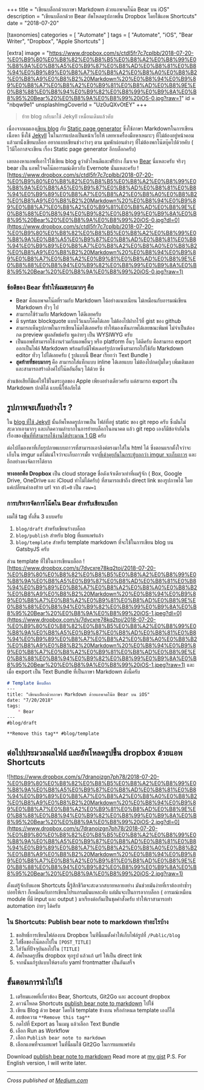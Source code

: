 +++
title = "เขียนบล็อกด้วยภาษา Markdown ด้วยแอพจดโน๊ต Bear บน iOS"
description = "เขียนบล็อกด้วย Bear อัพโหลดรูปภาพขึ้น Dropbox โดยใช้แอพ Shortcuts"
date = "2018-07-20"

[taxonomies]
categories = [ "Automate" ]
tags = [
  "Automate",
  "iOS",
  "Bear Writer",
  "Dropbox",
  "Apple Shortcuts"
]

[extra]
image = "https://www.dropbox.com/s/ctdl5fr7c7cplbb/2018-07-20-%E0%B9%80%E0%B8%82%E0%B8%B5%E0%B8%A2%E0%B8%99%E0%B8%9A%E0%B8%A5%E0%B9%87%E0%B8%AD%E0%B8%81%E0%B8%94%E0%B9%89%E0%B8%A7%E0%B8%A2%E0%B8%A0%E0%B8%B2%E0%B8%A9%E0%B8%B2%20Markdown%20%E0%B8%94%E0%B9%89%E0%B8%A7%E0%B8%A2%E0%B9%81%E0%B8%AD%E0%B8%9E%E0%B8%88%E0%B8%94%E0%B9%82%E0%B8%99%E0%B9%8A%E0%B8%95%20Bear%20%E0%B8%9A%E0%B8%99%20iOS-0.jpg?raw=1"
id = "nbqw9e1"
unsplashImgCoverId = "Uz0uQXvOtEY"
+++

> ย้าย blog กลับมาใช้ Jekyll เหมือนเดิมแล้วคับ

เนื่องจากผมเอง[เขียน blog](http://mildronize.github.io) กับ [Static page generator](https://www.staticgen.com) ซึ่งใช้ภาษา Markdownในการเขียนเนื้อหา ซึ่งใช้ [Jekyll](https://jekyllrb.com) ในในการแปลงเป็นหน้าเว็บให้ เลยหาเครื่องมือหาเหมาะๆ ที่ไม่ต้องอยู่หน้าคอม แล้วมานั่งเขียนบล็อก อยากแบบเขียนช่วงว่างๆ ตาม มุมพักผ่อนต่างๆ ที่ไม่ต้องพกโน๊ตบุ๊คไปด้วยคับ ( ไว้มีโอกาสจะเขียน เรื่อง Static page generator อีกบล็อกครับ)

เลยลองหาแอพที่เอาไว้ใช้เขียน blog ดูว่าตัวไหนดีและฟรีบ้าง ก็มาเจอ [Bear](http://www.bear-writer.com) นี่แหละครับ จริงๆ bear เป็น แอพไว้จดโน๊ตอารมณ์เดียวกับ Evernote นั่นแหละครับ
![https://www.dropbox.com/s/ctdl5fr7c7cplbb/2018-07-20-%E0%B9%80%E0%B8%82%E0%B8%B5%E0%B8%A2%E0%B8%99%E0%B8%9A%E0%B8%A5%E0%B9%87%E0%B8%AD%E0%B8%81%E0%B8%94%E0%B9%89%E0%B8%A7%E0%B8%A2%E0%B8%A0%E0%B8%B2%E0%B8%A9%E0%B8%B2%20Markdown%20%E0%B8%94%E0%B9%89%E0%B8%A7%E0%B8%A2%E0%B9%81%E0%B8%AD%E0%B8%9E%E0%B8%88%E0%B8%94%E0%B9%82%E0%B8%99%E0%B9%8A%E0%B8%95%20Bear%20%E0%B8%9A%E0%B8%99%20iOS-0.jpg?dl=0](https://www.dropbox.com/s/ctdl5fr7c7cplbb/2018-07-20-%E0%B9%80%E0%B8%82%E0%B8%B5%E0%B8%A2%E0%B8%99%E0%B8%9A%E0%B8%A5%E0%B9%87%E0%B8%AD%E0%B8%81%E0%B8%94%E0%B9%89%E0%B8%A7%E0%B8%A2%E0%B8%A0%E0%B8%B2%E0%B8%A9%E0%B8%B2%20Markdown%20%E0%B8%94%E0%B9%89%E0%B8%A7%E0%B8%A2%E0%B9%81%E0%B8%AD%E0%B8%9E%E0%B8%88%E0%B8%94%E0%B9%82%E0%B8%99%E0%B9%8A%E0%B8%95%20Bear%20%E0%B8%9A%E0%B8%99%20iOS-0.jpg?raw=1)


### ข้อดีของ Bear ที่ทำให้ผมชอบมากๆ คือ
* Bear คือแอพจดโน๊ตที่รวมกับ Markdown ได้อย่างแนบเนียน ไม่เหมือนกับอารมณ์เขียน Markdown ทั่วๆ ไป
* สามารถใช้ร่วมกับ Markdown ได้ดีเลยครับ
* มี syntax blockquote แบบไว้แนบโค๊ดได้เลย ไม่ต้องไปฝากไว้ที่ gist ของ github
* สามารถเห็นรูปภาพในการเขียนโน๊ตได้เลยครับ ทำให้มองเห็นภาพได้เลยขณะพิมพ์ ไม่จำเป็นต้องกด preview ดูผลลัพธ์ครับ พูดง่ายๆ เป็น WYSIWYG ครับ
* เป็นแอพที่สามารถใช้งานร่วมกับแอพอื่นๆ หรือ platform อื่นๆ ได้ดีครับ คือสามารถ export ออกเป็นไฟล์ Markdown พร้อมกับมีโฟลเดอร์รูปภาพซึ่งสามารถไปใช้กับ Markdown editor ทั่วๆ ไปได้เลยครับ ( รูปแบบนี้ Bear เรียกว่า Text Bundle )
* **สุดท้ายที่ชอบมากๆ** คือ สามารถใส่แท็กแบบ inline ได้เลยแบบ ไม่ต้องไปกดปุ่มใดๆ เพิ่มเติมเลย และสามารถสร้างลิงค์ไปโน๊ตอันอื่นๆ ได้ด้วย ซึ่ง

ส่วนข้อเสียก็มีแค่ให้ใช้ในตระกูลของ Apple เพียงอย่างเดียวครับ แต่สามารถ export เป็น Markdown ปกติได้ แบบนี้ให้อภัยได้

## รูปภาพจะเก็บอย่างไร ?
ใน [blog ที่ใช้ Jekyll](http://mildronize.github.io) นั้นอัพโหลดรูปภาพเป็น ไฟล์ที่อยู่ static ของ git repo ครับ ซึ่งมันไม่สะดวกเอามากๆ และเกิดความลำบากในการย้ายบล็อกในอนาคต
แล้ว git repo เองก็มีข้อจำกัดในเรื่องของ[พื้นที่ที่สามารถใช้งานได้ประมาณ 1 GB](https://help.github.com/articles/what-is-my-disk-quota/) ครับ

ต่อไปก็มองหาที่เก็บรูปภาพแบบถาวรที่สามารถเอาลิงค์ตรงมาใส่ใน html ได้ ซึ่งตอนแรกตั้งใจว่าจะเก็บใน imgur แต่ไม่แน่ใจว่าจะเก็บถาวรมั้ย จาก[ที่เค้าคุยกันในกระทู้บอกว่า imgur จะเก็บถาวร](https://www.quora.com/Imgur-How-long-are-the-images-stored-before-being-purged) และอีกอย่างคงจัดการได้ยาก

**ทางออกคือ Dropbox** เป็น cloud storage ชื่อดังเจ้าเดียวเท่าที่ผมรู้จัก ( Box, Google Drive, OneDrive และ iCloud ทำไม่ได้ครับ) ที่สามารถเข้าถึง direct link ของรูปภาพได้ โดยแค่เปลี่ยนคำลงท้าย url จาก `dl=0` เป็น `raw=1`

### การบริหารจัดการโน๊ตใน Bear สำหรับเขียนบล็อก
ผมใช้ tag ทั้งสิ้น 3 แบบครับ
1. `blog/draft` สำหรับเขียนร่างบล็อก
2. `blog/publish` สำหรับ blog ที่เผยแพร่แล้ว
3. `blog/template` สำหรับ template markdown ที่จะใช้ในการเขียน blog บน GatsbyJS ครับ

ส่วน template ที่ใช้ในการเขียนบล็อก
![https://www.dropbox.com/s/7dvcxre78kq2toi/2018-07-20-%E0%B9%80%E0%B8%82%E0%B8%B5%E0%B8%A2%E0%B8%99%E0%B8%9A%E0%B8%A5%E0%B9%87%E0%B8%AD%E0%B8%81%E0%B8%94%E0%B9%89%E0%B8%A7%E0%B8%A2%E0%B8%A0%E0%B8%B2%E0%B8%A9%E0%B8%B2%20Markdown%20%E0%B8%94%E0%B9%89%E0%B8%A7%E0%B8%A2%E0%B9%81%E0%B8%AD%E0%B8%9E%E0%B8%88%E0%B8%94%E0%B9%82%E0%B8%99%E0%B9%8A%E0%B8%95%20Bear%20%E0%B8%9A%E0%B8%99%20iOS-1.jpeg?dl=0](https://www.dropbox.com/s/7dvcxre78kq2toi/2018-07-20-%E0%B9%80%E0%B8%82%E0%B8%B5%E0%B8%A2%E0%B8%99%E0%B8%9A%E0%B8%A5%E0%B9%87%E0%B8%AD%E0%B8%81%E0%B8%94%E0%B9%89%E0%B8%A7%E0%B8%A2%E0%B8%A0%E0%B8%B2%E0%B8%A9%E0%B8%B2%20Markdown%20%E0%B8%94%E0%B9%89%E0%B8%A7%E0%B8%A2%E0%B9%81%E0%B8%AD%E0%B8%9E%E0%B8%88%E0%B8%94%E0%B9%82%E0%B8%99%E0%B9%8A%E0%B8%95%20Bear%20%E0%B8%9A%E0%B8%99%20iOS-1.jpeg?raw=1)
และเมื่อ export เป็น Text Bundle ที่เป็นภาษา Markdown ดังนี้ครับ

```markdown
# Template ชื่อบล็อก
---
title: "เขียนบล็อกด้วยภาษา Markdown ด้วยแอพจดโน๊ต Bear บน iOS"
date: "7/20/2018"
tags:
	* Bear
---
#blog/draft

**Remove this tag** #blog/template
```


## ต่อไปประมวลผลไฟล์ และอัพโหลดรูปขึ้น dropbox ด้วยแอพ Shortcuts

![https://www.dropbox.com/s/7dranoizgn7ph78/2018-07-20-%E0%B9%80%E0%B8%82%E0%B8%B5%E0%B8%A2%E0%B8%99%E0%B8%9A%E0%B8%A5%E0%B9%87%E0%B8%AD%E0%B8%81%E0%B8%94%E0%B9%89%E0%B8%A7%E0%B8%A2%E0%B8%A0%E0%B8%B2%E0%B8%A9%E0%B8%B2%20Markdown%20%E0%B8%94%E0%B9%89%E0%B8%A7%E0%B8%A2%E0%B9%81%E0%B8%AD%E0%B8%9E%E0%B8%88%E0%B8%94%E0%B9%82%E0%B8%99%E0%B9%8A%E0%B8%95%20Bear%20%E0%B8%9A%E0%B8%99%20iOS-2.jpg?dl=0](https://www.dropbox.com/s/7dranoizgn7ph78/2018-07-20-%E0%B9%80%E0%B8%82%E0%B8%B5%E0%B8%A2%E0%B8%99%E0%B8%9A%E0%B8%A5%E0%B9%87%E0%B8%AD%E0%B8%81%E0%B8%94%E0%B9%89%E0%B8%A7%E0%B8%A2%E0%B8%A0%E0%B8%B2%E0%B8%A9%E0%B8%B2%20Markdown%20%E0%B8%94%E0%B9%89%E0%B8%A7%E0%B8%A2%E0%B9%81%E0%B8%AD%E0%B8%9E%E0%B8%88%E0%B8%94%E0%B9%82%E0%B8%99%E0%B9%8A%E0%B8%95%20Bear%20%E0%B8%9A%E0%B8%99%20iOS-2.jpg?raw=1)

ตั้งแต่รู้จักกับแอพ Shortcuts นี้รู้สึกชีวิตจะสะดวกสบายหลายอย่าง มันช่วยมันง่ายที่เราต้องทำซ้ำๆ บ่อยให้เรา ก็เหมือนกับการเขียนโปรแกรมนั่นแหละคับ แต่มันจะเป็นการลากบล็อก ( อารมณ์เหมือน module ที่มี input และ output ) มาเรียงต่อกันเป็นชุดคำสั่งครับ
ทำให้เราสามารถทำ automation ง่ายๆ ได้ครับ

### ใน Shortcuts: Publish bear note to markdown ทำอะไรบ้าง

1. ขอสิทธิ์การเขียนไฟล์ลงบน Dropbox ในทีนี้ผมตั้งค่าให้เก็บไฟล์รูปที่ `/Public/blog`
2. ใส่ชื่อของโน๊ตลงไปใน `[POST_TITLE]`
3. ใส่วันที่ปัจจุบันลงไปใน `[TITLE]`
4. อัพโหลดรูปขึ้น dropbox ทุกรูป แล้วแก้ url ให้เป็น direct link
5. จากนั้นแก้รูปแบบให้ตรงกับ yaml frontmatter เป็นอันเสร็จ

## ขั้นตอนการนำไปใช้
1. เตรียมแอพที่เกี่ยวข้อง Bear, Shortcuts, Git2Go และ account dropbox
2. ดาวน์โหลด Shortcuts  [publish bear note to markdown](https://workflow.is/workflows/de83eed7d725415dac37d35b46ce946e) ไปใช้
3. เขียน Blog ด้วย bear โดยใช้ template ข้างบน หรือกำหนด template เองก็ได้
4. ลบข้อความ `**Remove this tag** `
5. กดไปที่ Export as ในเมนู แล้วเลือก Text Bundle
6. เลือก Run as Workflow
7. เลือก `Publish bear note to markdown `
8. เลือกแอพที่จะเผยแพร่ ในที่นี้ผมใช้ Git2Go ในการเผยแพร่คับ

Download [publish bear note to markdown](https://workflow.is/workflows/de83eed7d725415dac37d35b46ce946e)
Read more at [my gist](https://gist.github.com/mildronize/1da2120b1d2f0a25a7ecc429c06d3dce)
P.S. For English version, I will write later.


---

 *Cross published at [Medium.com](https://medium.com/@mildronize/%E0%B9%80%E0%B8%82%E0%B8%B5%E0%B8%A2%E0%B8%99%E0%B8%9A%E0%B8%A5%E0%B9%87%E0%B8%AD%E0%B8%81%E0%B8%94%E0%B9%89%E0%B8%A7%E0%B8%A2%E0%B8%A0%E0%B8%B2%E0%B8%A9%E0%B8%B2-markdown-%E0%B8%94%E0%B9%89%E0%B8%A7%E0%B8%A2%E0%B9%81%E0%B8%AD%E0%B8%9E%E0%B8%88%E0%B8%94%E0%B9%82%E0%B8%99%E0%B9%8A%E0%B8%95-bear-%E0%B8%9A%E0%B8%99-ios-d85908c2cea5)*

